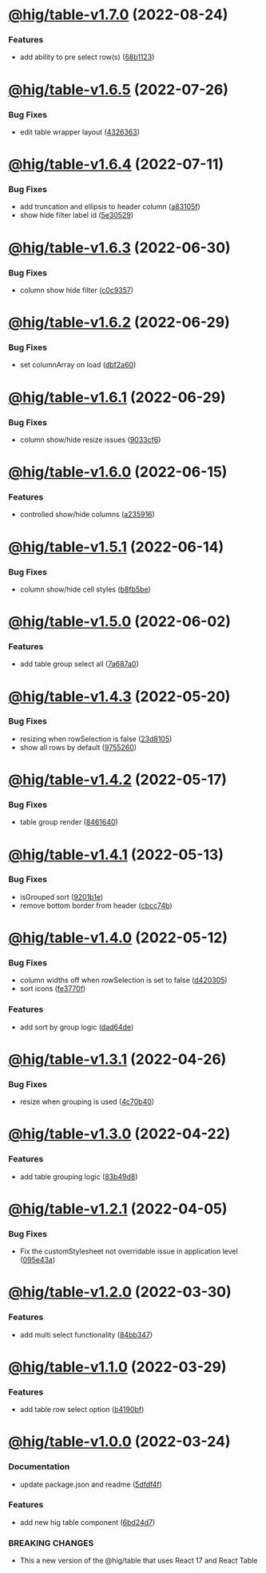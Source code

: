 # [@hig/table-v1.7.0](https://github.com/Autodesk/hig/compare/@hig/table@1.6.5...@hig/table@1.7.0) (2022-08-24)


### Features

* add ability to pre select row(s) ([68b1123](https://github.com/Autodesk/hig/commit/68b1123))

# [@hig/table-v1.6.5](https://github.com/Autodesk/hig/compare/@hig/table@1.6.4...@hig/table@1.6.5) (2022-07-26)


### Bug Fixes

* edit table wrapper layout ([4326363](https://github.com/Autodesk/hig/commit/4326363))

# [@hig/table-v1.6.4](https://github.com/Autodesk/hig/compare/@hig/table@1.6.3...@hig/table@1.6.4) (2022-07-11)


### Bug Fixes

* add truncation and ellipsis to header column ([a83105f](https://github.com/Autodesk/hig/commit/a83105f))
* show hide filter label id ([5e30529](https://github.com/Autodesk/hig/commit/5e30529))

# [@hig/table-v1.6.3](https://github.com/Autodesk/hig/compare/@hig/table@1.6.2...@hig/table@1.6.3) (2022-06-30)


### Bug Fixes

* column show hide filter ([c0c9357](https://github.com/Autodesk/hig/commit/c0c9357))

# [@hig/table-v1.6.2](https://github.com/Autodesk/hig/compare/@hig/table@1.6.1...@hig/table@1.6.2) (2022-06-29)


### Bug Fixes

* set columnArray on load ([dbf2a60](https://github.com/Autodesk/hig/commit/dbf2a60))

# [@hig/table-v1.6.1](https://github.com/Autodesk/hig/compare/@hig/table@1.6.0...@hig/table@1.6.1) (2022-06-29)


### Bug Fixes

* column show/hide resize issues ([9033cf6](https://github.com/Autodesk/hig/commit/9033cf6))

# [@hig/table-v1.6.0](https://github.com/Autodesk/hig/compare/@hig/table@1.5.1...@hig/table@1.6.0) (2022-06-15)


### Features

* controlled show/hide columns ([a235916](https://github.com/Autodesk/hig/commit/a235916))

# [@hig/table-v1.5.1](https://github.com/Autodesk/hig/compare/@hig/table@1.5.0...@hig/table@1.5.1) (2022-06-14)


### Bug Fixes

* column show/hide cell styles ([b8fb5be](https://github.com/Autodesk/hig/commit/b8fb5be))

# [@hig/table-v1.5.0](https://github.com/Autodesk/hig/compare/@hig/table@1.4.3...@hig/table@1.5.0) (2022-06-02)


### Features

* add table group select all ([7a687a0](https://github.com/Autodesk/hig/commit/7a687a0))

# [@hig/table-v1.4.3](https://github.com/Autodesk/hig/compare/@hig/table@1.4.2...@hig/table@1.4.3) (2022-05-20)


### Bug Fixes

* resizing when rowSelection is false ([23d8105](https://github.com/Autodesk/hig/commit/23d8105))
* show all rows by default ([9755260](https://github.com/Autodesk/hig/commit/9755260))

# [@hig/table-v1.4.2](https://github.com/Autodesk/hig/compare/@hig/table@1.4.1...@hig/table@1.4.2) (2022-05-17)


### Bug Fixes

* table group render ([8461640](https://github.com/Autodesk/hig/commit/8461640))

# [@hig/table-v1.4.1](https://github.com/Autodesk/hig/compare/@hig/table@1.4.0...@hig/table@1.4.1) (2022-05-13)


### Bug Fixes

* isGrouped sort ([9201b1e](https://github.com/Autodesk/hig/commit/9201b1e))
* remove bottom border from header ([cbcc74b](https://github.com/Autodesk/hig/commit/cbcc74b))

# [@hig/table-v1.4.0](https://github.com/Autodesk/hig/compare/@hig/table@1.3.1...@hig/table@1.4.0) (2022-05-12)


### Bug Fixes

* column widths off when rowSelection is set to false ([d420305](https://github.com/Autodesk/hig/commit/d420305))
* sort icons ([fe3770f](https://github.com/Autodesk/hig/commit/fe3770f))


### Features

* add sort by group logic ([dad64de](https://github.com/Autodesk/hig/commit/dad64de))

# [@hig/table-v1.3.1](https://github.com/Autodesk/hig/compare/@hig/table@1.3.0...@hig/table@1.3.1) (2022-04-26)


### Bug Fixes

* resize when grouping is used ([4c70b40](https://github.com/Autodesk/hig/commit/4c70b40))

# [@hig/table-v1.3.0](https://github.com/Autodesk/hig/compare/@hig/table@1.2.1...@hig/table@1.3.0) (2022-04-22)


### Features

* add table grouping logic ([83b49d8](https://github.com/Autodesk/hig/commit/83b49d8))

# [@hig/table-v1.2.1](https://github.com/Autodesk/hig/compare/@hig/table@1.2.0...@hig/table@1.2.1) (2022-04-05)


### Bug Fixes

* Fix the customStylesheet not overridable issue in application level ([095e43a](https://github.com/Autodesk/hig/commit/095e43a))

# [@hig/table-v1.2.0](https://github.com/Autodesk/hig/compare/@hig/table@1.1.0...@hig/table@1.2.0) (2022-03-30)


### Features

* add multi select functionality ([84bb347](https://github.com/Autodesk/hig/commit/84bb347))

# [@hig/table-v1.1.0](https://github.com/Autodesk/hig/compare/@hig/table@1.0.0...@hig/table@1.1.0) (2022-03-29)


### Features

* add table row select option ([b4190bf](https://github.com/Autodesk/hig/commit/b4190bf))

# [@hig/table-v1.0.0](https://github.com/Autodesk/hig/compare/@hig/table@0.3.3...@hig/table@1.0.0) (2022-03-24)


### Documentation

* update package.json and readme ([5dfdf4f](https://github.com/Autodesk/hig/commit/5dfdf4f))


### Features

* add new hig table component ([6bd24d7](https://github.com/Autodesk/hig/commit/6bd24d7))


### BREAKING CHANGES

* This a new version of the @hig/table that uses React 17 and React Table
